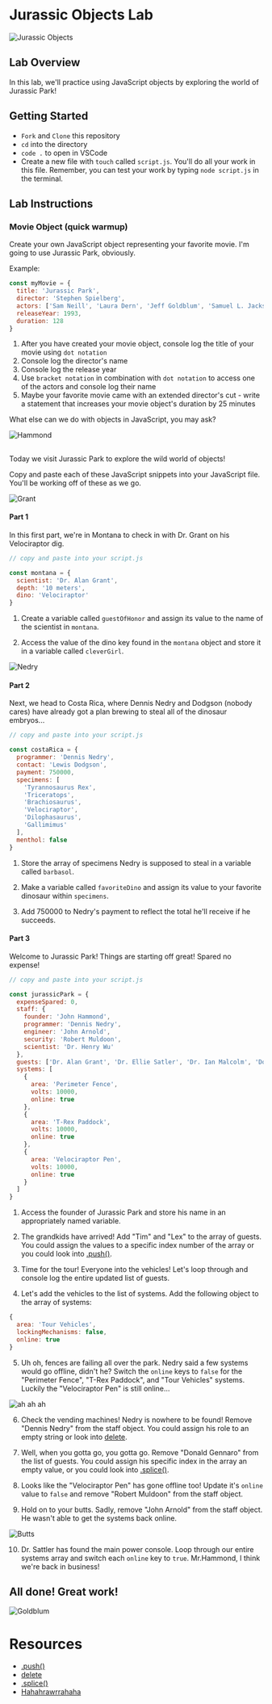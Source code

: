 # Jurassic Objects Lab

![Jurassic Objects](https://external-content.duckduckgo.com/iu/?u=https%3A%2F%2Fmedia.giphy.com%2Fmedia%2FhDtZt3aoaTbos%2Fgiphy.gif&f=1&nofb=1)

## Lab Overview

In this lab, we'll practice using JavaScript objects by exploring the world of Jurassic Park!

## Getting Started

- `Fork` and `Clone` this repository
- `cd` into the directory
- `code .` to open in VSCode
- Create a new file with `touch` called `script.js`. You'll do all your work in this file. Remember, you can test your work by typing `node script.js` in the terminal.

## Lab Instructions

### Movie Object (quick warmup)

Create your own JavaScript object representing your favorite movie. I'm going to use Jurassic Park, obviously.

Example:

```js
const myMovie = {
  title: 'Jurassic Park',
  director: 'Stephen Spielberg',
  actors: ['Sam Neill', 'Laura Dern', 'Jeff Goldblum', 'Samuel L. Jackson'],
  releaseYear: 1993,
  duration: 128
}
```

1. After you have created your movie object, console log the title of your movie using `dot notation`
2. Console log the director's name
3. Console log the release year
4. Use `bracket notation` in combination with `dot notation` to access one of the actors and console log their name
5. Maybe your favorite movie came with an extended director's cut - write a statement that increases your movie object's duration by 25 minutes

What else can we do with objects in JavaScript, you may ask?

![Hammond](https://www.reactiongifs.us/wp-content/uploads/2014/03/ill_show_you_jurassic_park.gif)

##

Today we visit Jurassic Park to explore the wild world of objects!

Copy and paste each of these JavaScript snippets into your JavaScript file. You'll be working off of these as we go.

![Grant](https://external-content.duckduckgo.com/iu/?u=https%3A%2F%2Fmedia.giphy.com%2Fmedia%2F8iWxnwt5p4vD2%2Fgiphy.gif&f=1&nofb=1)

#### Part 1

In this first part, we're in Montana to check in with Dr. Grant on his Velociraptor dig.

```js
// copy and paste into your script.js

const montana = {
  scientist: 'Dr. Alan Grant',
  depth: '10 meters',
  dino: 'Velociraptor'
}
```

1. Create a variable called `guestOfHonor` and assign its value to the name of the scientist in `montana`.

2. Access the value of the dino key found in the `montana` object and store it in a variable called `cleverGirl`.

![Nedry](https://external-content.duckduckgo.com/iu/?u=http%3A%2F%2Fi.imgur.com%2Fnm3gZMl.gif&f=1&nofb=1)

#### Part 2

Next, we head to Costa Rica, where Dennis Nedry and Dodgson (nobody cares) have already got a plan brewing to steal all of the dinosaur embryos...

```js
// copy and paste into your script.js

const costaRica = {
  programmer: 'Dennis Nedry',
  contact: 'Lewis Dodgson',
  payment: 750000,
  specimens: [
    'Tyrannosaurus Rex',
    'Triceratops',
    'Brachiosaurus',
    'Velociraptor',
    'Dilophasaurus',
    'Gallimimus'
  ],
  menthol: false
}
```

1. Store the array of specimens Nedry is supposed to steal in a variable called `barbasol`.

2. Make a variable called `favoriteDino` and assign its value to your favorite dinosaur within `specimens`.

3. Add 750000 to Nedry's payment to reflect the total he'll receive if he succeeds.



#### Part 3

Welcome to Jurassic Park! Things are starting off great! Spared no expense!

```js
// copy and paste into your script.js

const jurassicPark = {
  expenseSpared: 0,
  staff: {
    founder: 'John Hammond',
    programmer: 'Dennis Nedry',
    engineer: 'John Arnold',
    security: 'Robert Muldoon',
    scientist: 'Dr. Henry Wu'
  },
  guests: ['Dr. Alan Grant', 'Dr. Ellie Satler', 'Dr. Ian Malcolm', 'Donald Gennaro'],
  systems: [
    {
      area: 'Perimeter Fence',
      volts: 10000,
      online: true
    },
    {
      area: 'T-Rex Paddock',
      volts: 10000,
      online: true
    },
    {
      area: 'Velociraptor Pen',
      volts: 10000,
      online: true
    }
  ]
}

```

1. Access the founder of Jurassic Park and store his name in an appropriately named variable.

2. The grandkids have arrived! Add "Tim" and "Lex" to the array of guests. You could assign the values to a specific index number of the array or you could look into [.push()](https://developer.mozilla.org/en-US/docs/Web/JavaScript/Reference/Global_Objects/Array/push).

3. Time for the tour! Everyone into the vehicles! Let's loop through and console log the entire updated list of guests.

4. Let's add the vehicles to the list of systems. Add the following object to the array of systems:

```js
{
  area: 'Tour Vehicles',
  lockingMechanisms: false,
  online: true
}
```

5. Uh oh, fences are failing all over the park. Nedry said a few systems would go offline, didn't he? Switch the `online` keys to `false` for the "Perimeter Fence", "T-Rex Paddock", and "Tour Vehicles" systems. Luckily the "Velociraptor Pen" is still online... 

![ah ah ah](https://static.wikia.nocookie.net/ytmnd-fads/images/9/92/Giphy.gif/revision/latest?cb=20191210172355)

6. Check the vending machines! Nedry is nowhere to be found! Remove "Dennis Nedry" from the staff object. You could assign his role to an empty string or look into [delete](https://flaviocopes.com/how-to-remove-object-property-javascript/).

7. Well, when you gotta go, you gotta go. Remove "Donald Gennaro" from the list of guests. You could assign his specific index in the array an empty value, or you could look into [.splice()](https://developer.mozilla.org/en-US/docs/Web/JavaScript/Reference/Global_Objects/Array/splice).

8. Looks like the "Velociraptor Pen" has gone offline too! Update it's `online` value to `false` and remove "Robert Muldoon" from the staff object.

9. Hold on to your butts. Sadly, remove "John Arnold" from the staff object. He wasn't able to get the systems back online.

![Butts](https://external-content.duckduckgo.com/iu/?u=https%3A%2F%2Fpyxis.nymag.com%2Fv1%2Fimgs%2Fe2e%2F373%2F9c3e0cd3af0edb4a7e22a1d0df6b756401-holdontoyourbutts.gif&f=1&nofb=1)

10. Dr. Sattler has found the main power console. Loop through our entire systems array and switch each `online` key to `true`. Mr.Hammond, I think we're back in business!

## All done! Great work!

![Goldblum](https://media4.giphy.com/media/3oD3YQjT2cSZTsy6Va/giphy.gif)

# Resources

- [.push()](https://developer.mozilla.org/en-US/docs/Web/JavaScript/Reference/Global_Objects/Array/push)
- [delete](https://flaviocopes.com/how-to-remove-object-property-javascript/)
- [.splice()](https://developer.mozilla.org/en-US/docs/Web/JavaScript/Reference/Global_Objects/Array/splice)
- [Hahahrawrrahaha](https://youtu.be/wJelEXaPhJ8)
